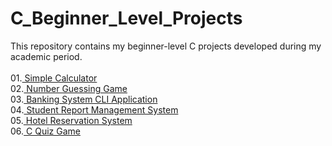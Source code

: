 # C_Beginner_Level_Projects
This repository contains my beginner-level C projects developed during my academic period.<br><br>
01.<a href = "https://github.com/LakiyaDev/C_Beginner_Level_Projects/blob/main/SimpleCalculator.c"> Simple Calculator</a><br>
02.<a href ="https://github.com/LakiyaDev/C_Beginner_Level_Projects/blob/main/NumberGuessingGame.c"> Number Guessing Game </a><br>
03.<a href ="https://github.com/LakiyaDev/C_Beginner_Level_Projects/blob/main/BankingSystemCLI_Application.c"> Banking System CLI Application</a></br>
04.<a href ="https://github.com/LakiyaDev/C_Beginner_Level_Projects/blob/main/StudentReportMangementSystem.c"> Student Report Management System</a></br>
05.<a href ="https://github.com/LakiyaDev/C_Beginner_Level_Projects/blob/main/HotelReservationSystem.c"> Hotel Reservation System</a></br>
06.<a href = "https://github.com/LakiyaDev/C_Beginner_Level_Projects/blob/main/CQuizGame.c"> C Quiz Game</a></br>

